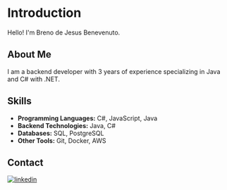 # Introduction

Hello! I'm Breno de Jesus Benevenuto.

## About Me

I am a backend developer with 3 years of experience specializing in Java and C# with .NET.

## Skills

- **Programming Languages:** C#, JavaScript, Java
- **Backend Technologies:** Java, C#
- **Databases:** SQL, PostgreSQL
- **Other Tools:** Git, Docker, AWS

## Contact
[![linkedin](https://img.shields.io/badge/linkedin-0A66C2?style=for-the-badge&logo=linkedin&logoColor=white)](https://www.linkedin.com/in/breno-de-jesus-benevenuto/)
